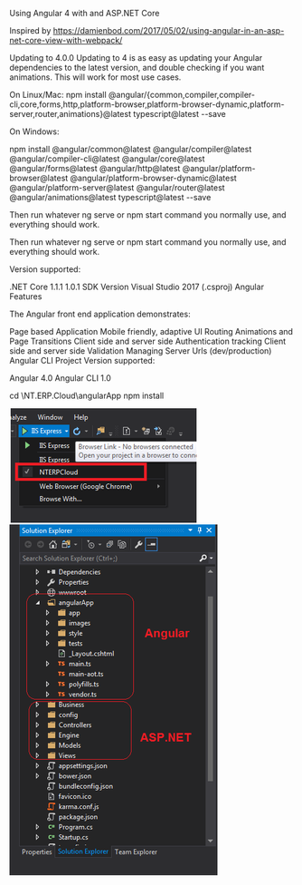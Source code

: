 Using Angular 4 with and ASP.NET Core 


Inspired by 
https://damienbod.com/2017/05/02/using-angular-in-an-asp-net-core-view-with-webpack/


Updating to 4.0.0
Updating to 4 is as easy as updating your Angular dependencies to the latest version, and double checking if you want animations. This will work for most use cases.

On Linux/Mac: 
npm install @angular/{common,compiler,compiler-cli,core,forms,http,platform-browser,platform-browser-dynamic,platform-server,router,animations}@latest typescript@latest --save 

On Windows:

npm install @angular/common@latest @angular/compiler@latest @angular/compiler-cli@latest @angular/core@latest @angular/forms@latest @angular/http@latest @angular/platform-browser@latest @angular/platform-browser-dynamic@latest @angular/platform-server@latest @angular/router@latest @angular/animations@latest typescript@latest --save

Then run whatever ng serve or npm start command you normally use, and everything should work.

Then run whatever ng serve or npm start command you normally use, and everything should work.

Version supported:

.NET Core 1.1.1 1.0.1 SDK Version Visual Studio 2017 (.csproj) Angular Features

The Angular front end application demonstrates:

Page based Application Mobile friendly, adaptive UI Routing Animations and Page Transitions Client side and server side Authentication tracking Client side and server side Validation Managing Server Urls (dev/production) Angular CLI Project Version supported:

Angular 4.0 
Angular CLI 1.0

cd \NT.ERP.Cloud\angularApp npm install



<img src="https://raw.githubusercontent.com/hamdyghanem/AngularASPCore/master/IIS%20Express.png" />

<img src="https://raw.githubusercontent.com/hamdyghanem/AngularASPCore/master/solution%20explorer.png" />
